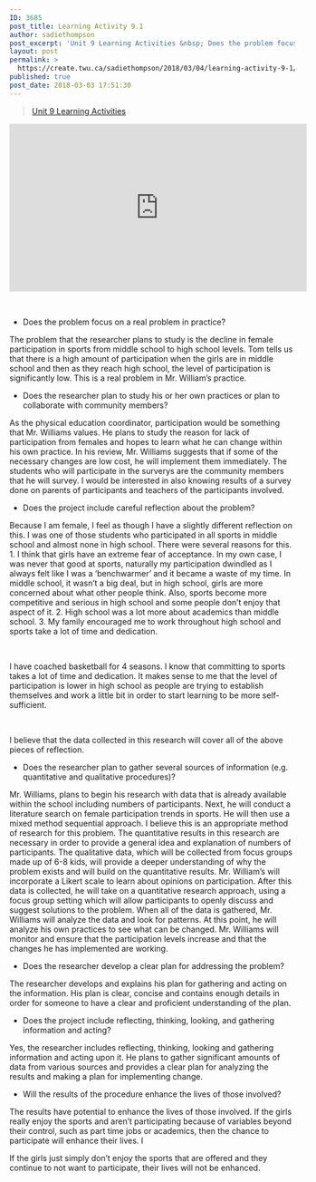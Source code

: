 ```yaml
---
ID: 3685
post_title: Learning Activity 9.1
author: sadiethompson
post_excerpt: 'Unit 9 Learning Activities &nbsp; Does the problem focus on a real problem in practice? The problem that the researcher plans to study is the decline in female participation in sports from middle school to high school levels. Tom tells us that there is a high amount of participation when the girls are in middle &hellip; <p><a href="https://create.twu.ca/sadiethompson/2018/03/04/learning-activity-9-1/">Continue reading<span> "Learning Activity 9.1"</span></a></p>'
layout: post
permalink: >
  https://create.twu.ca/sadiethompson/2018/03/04/learning-activity-9-1/
published: true
post_date: 2018-03-03 17:51:30
---
```

<blockquote class="wp-embedded-content" data-secret="RPAiGYzqrL"><a href="https://create.twu.ca/ldrs591-sp18/unit-9-learning-activities/">Unit 9 Learning Activities</a></p></blockquote>



<iframe class="wp-embedded-content" sandbox="allow-scripts" security="restricted" src="https://create.twu.ca/ldrs591-sp18/unit-9-learning-activities/embed/#?secret=RPAiGYzqrL" data-secret="RPAiGYzqrL" width="525" height="296" title="&#8220;Unit 9 Learning Activities&#8221; &#8212; Leadership 591: Scholarly Inquiry" frameborder="0" marginwidth="0" marginheight="0" scrolling="no"></iframe>

&nbsp;

<ul>
<li>Does the problem focus on a real problem in practice?</li>
</ul>

The problem that the researcher plans to study is the decline in female participation in sports from middle school to high school levels. Tom tells us that there is a high amount of participation when the girls are in middle school and then as they reach high school, the level of participation is significantly low. This is a real problem in Mr. William’s practice.

<ul>
<li>Does the researcher plan to study his or her own practices or plan to collaborate with community members?</li>
</ul>

As the physical education coordinator, participation would be something that Mr. Williams values. He plans to study the reason for lack of participation from females and hopes to learn what he can change within his own practice. In his review, Mr. Williams suggests that if some of the necessary changes are low cost, he will implement them immediately. The students who will participate in the surverys are the community members that he will survey. I would be interested in also knowing results of a survey done on parents of participants and teachers of the participants involved.

<ul>
<li>Does the project include careful reflection about the problem?</li>
</ul>

Because I am female, I feel as though I have a slightly different reflection on this. I was one of those students who participated in all sports in middle school and almost none in high school. There were several reasons for this. 1. I think that girls have an extreme fear of acceptance. In my own case, I was never that good at sports, naturally my participation dwindled as I always felt like I was a ‘benchwarmer’ and it became a waste of my time. In middle school, it wasn’t a big deal, but in high school, girls are more concerned about what other people think. Also, sports become more competitive and serious in high school and some people don’t enjoy that aspect of it. 2. High school was a lot more about academics than middle school. 3. My family encouraged me to work throughout high school and sports take a lot of time and dedication.

&nbsp;

I have coached basketball for 4 seasons. I know that committing to sports takes a lot of time and dedication. It makes sense to me that the level of participation is lower in high school as people are trying to establish themselves and work a little bit in order to start learning to be more self-sufficient.

&nbsp;

I believe that the data collected in this research will cover all of the above pieces of reflection.

<ul>
<li>Does the researcher plan to gather several sources of information (e.g. quantitative and qualitative procedures)?</li>
</ul>

Mr. Williams, plans to begin his research with data that is already available within the school including numbers of participants. Next, he will conduct a literature search on female participation trends in sports. He will then use a mixed method sequential approach. I believe this is an appropriate method of research for this problem. The quantitative results in this research are necessary in order to provide a general idea and explanation of numbers of participants. The qualitative data, which will be collected from focus groups made up of 6-8 kids, will provide a deeper understanding of why the problem exists and will build on the quantitative results. Mr. William’s will incorporate a Likert scale to learn about opinions on participation. After this data is collected, he will take on a quantitative research approach, using a focus group setting which will allow participants to openly discuss and suggest solutions to the problem. When all of the data is gathered, Mr. Williams will analyze the data and look for patterns. At this point, he will analyze his own practices to see what can be changed. Mr. Williams will monitor and ensure that the participation levels increase and that the changes he has implemented are working.

<ul>
<li>Does the researcher develop a clear plan for addressing the problem?</li>
</ul>

The researcher develops and explains his plan for gathering and acting on the information. His plan is clear, concise and contains enough details in order for someone to have a clear and proficient understanding of the plan.

<ul>
<li>Does the project include reflecting, thinking, looking, and gathering information and acting?</li>
</ul>

Yes, the researcher includes reflecting, thinking, looking and gathering information and acting upon it. He plans to gather significant amounts of data from various sources and provides a clear plan for analyzing the results and making a plan for implementing change.

<ul>
<li>Will the results of the procedure enhance the lives of those involved?</li>
</ul>

The results have potential to enhance the lives of those involved. If the girls really enjoy the sports and aren’t participating because of variables beyond their control, such as part time jobs or academics, then the chance to participate will enhance their lives. I

If the girls just simply don’t enjoy the sports that are offered and they continue to not want to participate, their lives will not be enhanced.